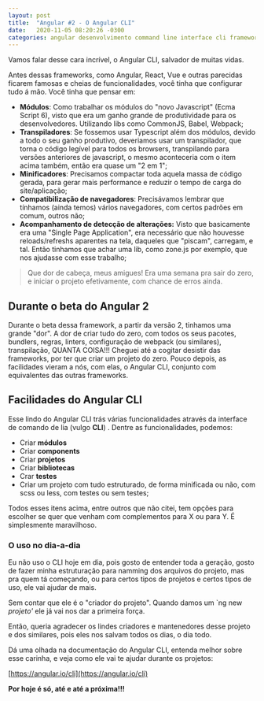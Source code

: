 ```yaml
---
layout: post
title:  "Angular #2 - O Angular CLI"
date:   2020-11-05 08:20:26 -0300
categories: angular desenvolvimento command line interface cli frameworks
---
```


Vamos falar desse cara incrível, o Angular CLI, salvador de muitas vidas.

Antes dessas frameworks, como Angular, React, Vue e outras parecidas ficarem famosas e cheias de funcionalidades, você tinha que configurar tudo á mão. Você tinha que pensar em:

- **Módulos**: Como trabalhar os módulos do "novo Javascript" (Ecma Script 6), visto que era um ganho grande de produtividade para os desenvolvedores. Utilizando libs como CommonJS, Babel, Webpack;
- **Transpiladores**: Se fossemos usar Typescript além dos módulos, devido a todo o seu ganho produtivo, deveriamos usar um transpilador, que torna o código legível para todos os browsers, transpilando para versões anteriores de javascript, o mesmo aconteceria com o item acima também, então era quase um "2 em 1";
- **Minificadores**: Precisamos compactar toda aquela massa de código gerada, para gerar mais performance e reduzir o tempo de carga do site/aplicação;
- **Compatibilização de navegadores**: Precisávamos lembrar que tínhamos (ainda temos) vários navegadores, com certos padrões em comum, outros não;
- **Acompanhamento de detecção de alterações:** Visto que basicamente era uma "Single Page Application", era necessário que não houvesse reloads/refreshs aparentes na tela, daqueles que "piscam", carregam, e tal. Então tinhamos que achar uma lib, como zone.js por exemplo, que nos ajudasse com esse trabalho;

> Que dor de cabeça, meus amigues! Era uma semana pra sair do zero, e iniciar o projeto efetivamente, com chance de erros ainda.

## Durante o beta do Angular 2

Durante o beta dessa framework, a partir da versão 2, tinhamos uma grande "dor". A dor de criar tudo do zero, com todos os seus pacotes, bundlers, regras, linters, configuração de webpack (ou similares), transpilação, QUANTA COISA!!! Cheguei até a cogitar desistir das frameworks, por ter que criar um projeto do zero. Pouco depois, as facilidades vieram a nós, com elas, o Angular CLI, conjunto com equivalentes das outras frameworks.

## Facilidades do Angular CLI

Esse lindo do Angular CLI trás várias funcionalidades através da interface de comando de lia (vulgo **CLI**) . Dentre as funcionalidades, podemos:

- Criar **módulos**
- Criar **components**
- Criar **projetos**
- Criar **bibliotecas**
- Crar **testes**
- Criar um projeto com tudo estruturado, de forma minificada ou não, com scss ou less, com testes ou sem testes;

Todos esses itens acima, entre outros que não citei, tem opções para escolher se quer que venham com complementos para X ou para Y. É simplesmente maravilhoso.

### O uso no dia-a-dia

Eu não uso o CLI hoje em dia, pois gosto de entender toda a geração, gosto de fazer minha estruturação para namming dos arquivos do projeto, mas pra quem tá começando, ou para certos tipos de projetos e certos tipos de uso, ele vai ajudar de mais. 

Sem contar que ele é o "criador do projeto". Quando damos um `ng new *projeto'* ele já vai nos dar a primeira força.

Então, queria agradecer os lindes criadores e mantenedores desse projeto e dos similares, pois eles nos salvam todos os dias, o dia todo.

Dá uma olhada na documentação do Angular CLI, entenda melhor sobre esse carinha,  e veja como ele vai te ajudar durante os projetos:

[https://angular.io/cli](https://angular.io/cli)

**Por hoje é só, até e até a próxima!!!**